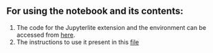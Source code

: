 
## For using the notebook and its contents: 

1. The code for the Jupyterlite extension and the environment can be accessed from [here](https://github.com/cBioPortal/cbio-jupyter).
2. The instructions to use it present in this [file](https://github.com/cBioPortal/cbio-jupyter/blob/main/README.md)
